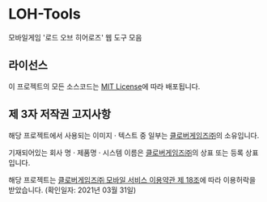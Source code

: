 # LOH-Tools
모바일게임 '로드 오브 히어로즈' 웹 도구 모음

## 라이선스
이 프로젝트의 모든 소스코드는 [MIT License](./LICENSE)에 따라 배포됩니다.

## 제 3자 저작권 고지사항
해당 프로젝트에서 사용되는 이미지 · 텍스트 중 일부는 [클로버게임즈㈜][LINK_CLOVER_GAMES]의 소유입니다.

기재되어있는 회사 명 · 제품명 · 시스템 이름은 [클로버게임즈㈜][LINK_CLOVER_GAMES]의 상표 또는 등록 상표입니다.

해당 프로젝트는 [클로버게임즈㈜ 모바일 서비스 이용약관 제 18조][LINK_TERM_OF_SERVICE]에 따라 이용허락을 받았습니다. (확인일자: 2021년 03월 31일)

<!-- 변수 -->
[LINK_CLOVER_GAMES]: https://www.clovergames.com/
[LINK_TERM_OF_SERVICE]: https://cdn.clovergames.io/page/ko/tos.html
